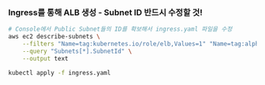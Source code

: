 ### Ingress를 통해 ALB 생성 - Subnet ID 반드시 수정할 것!

```bash
# Console에서 Public Subnet들의 ID를 확보해서 ingress.yaml 파일을 수정
aws ec2 describe-subnets \
    --filters "Name=tag:kubernetes.io/role/elb,Values=1" "Name=tag:alpha.eksctl.io/cluster-name,Values=${CLUSTER_NAME}" \
    --query "Subnets[*].SubnetId" \
    --output text

kubectl apply -f ingress.yaml
```
